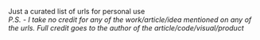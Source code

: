 Just a curated list of urls for personal use  
_P.S. - I take no credit for any of the work/article/idea mentioned on any of the urls. Full credit goes to the author of the article/code/visual/product_
